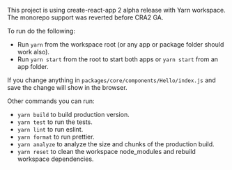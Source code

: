 This project is using create-react-app 2 alpha release with Yarn workspace. The monorepo support was reverted before CRA2 GA. 

To run do the following:
- Run `yarn` from the workspace root (or any app or package folder should work also).
- Run `yarn start` from the root to start both apps or `yarn start` from an app folder. 

If you change anything in `packages/core/components/Hello/index.js` and save the change will show in the browser.

Other commands you can run:
- `yarn build` to build production version.
- `yarn test` to run the tests.
- `yarn lint` to run eslint.
- `yarn format` to run prettier.
- `yarn analyze` to analyze the size and chunks of the production build.
- `yarn reset` to clean the workspace node_modules and rebuild workspace dependencies.
